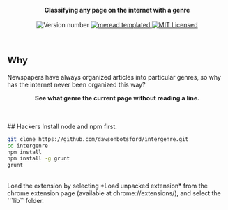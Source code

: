 <p align="center">
  <b>
    Classifying any page on the internet with a genre
  </b>

  <br>
  <br><img src="https://img.shields.io/badge/version-0.*.*--prelaunch-brightgreen.svg" alt="Version number" />

  <a href = "https://github.com/dawsonbotsford/meread">
    <img src="https://img.shields.io/badge/meread-templated-4BD2A9.svg" alt="meread templated" />
  </a>

  <a href="LICENSE">
    <img src="https://img.shields.io/badge/license-MIT-blue.svg" alt="MIT Licensed" />
  </a>

</p>

<br>

## Why
Newspapers have always organized articles into particular genres, so why has the internet never been organized this way?
<br>
<p align="center">
  <b>See what genre the current page without reading a line.</b>
</p>
<br>


<br>
## Hackers
Install node and npm first.

```bash
git clone https://github.com/dawsonbotsford/intergenre.git
cd intergenre
npm install
npm install -g grunt
grunt
```

<br>
Load the extension by selecting *Load unpacked extension* from the chrome extension page (available at chrome://extensions/), and select the ```lib`` folder.
